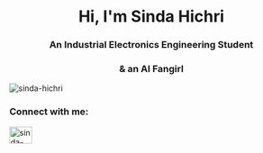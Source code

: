 <h1 align="center">Hi, I'm Sinda Hichri</h1>
<h3 align="center">An Industrial Electronics Engineering Student</h3>
<h3 align="center">& an AI Fangirl</h3>

<p align="left"> <img src="https://komarev.com/ghpvc/?username=sinda-hichri&label=Profile%20views&color=0e75b6&style=flat" alt="sinda-hichri" /> </p>

<h3 align="left">Connect with me:</h3>
<p align="left">
<a href="https://linkedin.com/in/sinda-hichri" target="blank"><img align="center" src="https://raw.githubusercontent.com/rahuldkjain/github-profile-readme-generator/master/src/images/icons/Social/linked-in-alt.svg" alt="sinda-hichri" height="30" width="40" /></a>
</p>
